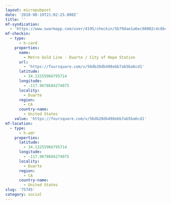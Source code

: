 ```yaml
---
layout: micropubpost
date: '2018-08-19T21:02:25.000Z'
title: ''
mf-syndication:
  - 'https://www.swarmapp.com/user/4195/checkin/5b79dae1a6ec98002c4c8b4c'
mf-checkin:
  - type:
      - h-card
    properties:
      name:
        - Metro Gold Line - Duarte / City of Hope Station
      url:
        - 'https://foursquare.com/v/56db20db498ebb7ab5ba6cd1'
      latitude:
        - 34.13255966795714
      longitude:
        - -117.9678684274075
      locality:
        - Duarte
      region:
        - CA
      country-name:
        - United States
    value: 'https://foursquare.com/v/56db20db498ebb7ab5ba6cd1'
mf-location:
  - type:
      - h-adr
    properties:
      latitude:
        - 34.13255966795714
      longitude:
        - -117.9678684274075
      locality:
        - Duarte
      region:
        - CA
      country-name:
        - United States
slug: '75745'
category: social
---
```

